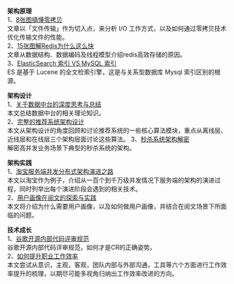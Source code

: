 **架构原理**  
1、[8张图搞懂零拷贝](https://mp.weixin.qq.com/s/FLS-3Pss8OJkgl9mzY1ZAw)  
文章以「文件传输」作为切入点，来分析 I/O 工作方式，以及如何通过零拷贝技术优化传输文件的性能。  
2、[15张图解Redis为什么这么快](https://mp.weixin.qq.com/s/88wKGgw3oXtekmnbf9uKWQ)  
文章从数据结构、数据编码及线程模型介绍redis高效存储的原因。  
3、[ElasticSearch 索引 VS MySQL 索引](https://mp.weixin.qq.com/s/izOFrASV8RN4rOpiI1Y7_g)  
ES 是基于 Lucene 的全文检索引擎，这是与关系型数据库 Mysql 索引区别的根源。  

**架构设计**  
1、[关于数据中台的深度思考与总结](https://mp.weixin.qq.com/s/Jbu1m_MU4Q-nMewtMpjHSA)  
本文总结数据中台的相关理论知识。  
2、[完整的推荐系统架构设计](https://mp.weixin.qq.com/s/Ikl_xcXOGsB7xmcCbrRXFw)  
本文从架构设计的角度回顾和讨论推荐系统的一些核心算法模块，重点从离线层、近线层和在线层三个架构层面讨论这些算法。
3、[秒杀系统架构解密](https://mp.weixin.qq.com/s/HzB5cG-DwyuppSWM5OGMSA)  
解密高并发业务场景下典型的秒杀系统的架构。  

**架构实践**  
1、[淘宝服务端并发分布式架构演进之路](https://mp.weixin.qq.com/s/L6jP8VVY9iYH4FaAFEusTQ)  
本文以淘宝作为例子，介绍从一百个到千万级并发情况下服务端的架构的演进过程，同时列举出每个演进阶段会遇到的相关技术。  
2、[用户画像在阅文的探索与实践](https://mp.weixin.qq.com/s/ddRjNDBVuY03nQSGLncjtg)  
本文将介绍为什么需要用户画像，以及如何做用户画像，并结合在阅文场景下所面临的问题。  

**技术成长**  
1、[谷歌开源内部代码评审规范](https://mp.weixin.qq.com/s/8vPXLxzD1iZ8E_emhruSHQ)  
谷歌开源内部代码评审规范，如何才是CR的正确姿势。  
2、[如何提升职业工作效率](https://mp.weixin.qq.com/s/zH9kFjJQ5zE9mKGEiwEYAA)  
本文尝试从意识，主观，客观，团队内部与外部沟通，工具等六个方面进行工作效率提升的梳理，以期尽可能多视角归纳出工作效率改进的方向。
